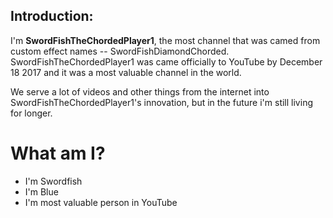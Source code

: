 ## Introduction:

I'm **SwordFishTheChordedPlayer1**, the most channel that was camed from custom effect names -- SwordFishDiamondChorded.
SwordFishTheChordedPlayer1 was came officially to YouTube by December 18 2017 and it was a most valuable channel in the world.

We serve a lot of videos and other things from the internet into SwordFishTheChordedPlayer1's innovation, but in the future i'm still living for longer.

# What am I?

- I'm Swordfish
- I'm Blue
- I'm most valuable person in YouTube

